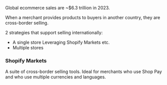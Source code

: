 Global ecommerce sales are ~$6.3 trillion in 2023.

When a merchant provides products to buyers in another country, they are cross-border selling.

2 strategies that support selling internationally:

- A single store
  Leveraging Shopify Markets etc.
- Multiple stores

### Shopify Markets

A suite of cross-border selling tools. Ideal for merchants who use Shop Pay and who use multiple currencies and languages.
